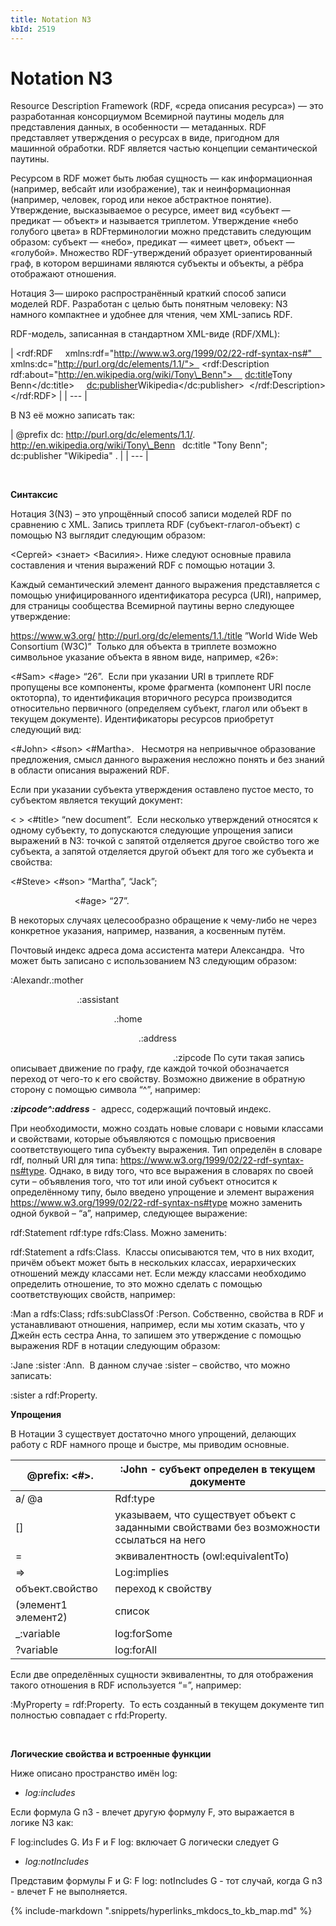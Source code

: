 ```yaml
---
title: Notation N3
kbId: 2519
---
```


# Notation N3

Resource Description Framework (RDF, «среда описания ресурса») — это разработанная консорциумом Всемирной паутины модель для представления данных, в особенности — метаданных. RDF представляет утверждения о ресурсах в виде, пригодном для машинной обработки. RDF является частью концепции семантической паутины.

Ресурсом в RDF может быть любая сущность — как информационная (например, вебсайт или изображение), так и неинформационная (например, человек, город или некое абстрактное понятие). Утверждение, высказываемое о ресурсе, имеет вид «субъект — предикат — объект» и называется триплетом. Утверждение «небо голубого цвета» в RDFтерминологии можно представить следующим образом: субъект — «небо», предикат — «имеет цвет», объект — «голубой». Множество RDF-утверждений образует ориентированный граф, в котором вершинами являются субъекты и объекты, а рёбра отображают отношения.

Нотация 3— широко распространённый краткий способ записи моделей RDF. Разработан с целью быть понятным человеку: N3 намного компактнее и удобнее для чтения, чем XML-запись RDF.

RDF-модель, записанная в стандартном XML-виде (RDF/XML):

| <rdf:RDF     xmlns:rdf="http://www.w3.org/1999/02/22-rdf-syntax-ns#"     xmlns:dc="http://purl.org/dc/elements/1.1/">   <rdf:Description rdf:about="http://en.wikipedia.org/wiki/Tony\_Benn">     <dc:title>Tony Benn</dc:title>     <dc:publisher>Wikipedia</dc:publisher>  </rdf:Description> </rdf:RDF> |
| --- |

В N3 её можно записать так:

| @prefix dc: <http://purl.org/dc/elements/1.1/>.   <http://en.wikipedia.org/wiki/Tony\_Benn>   dc:title "Tony Benn";   dc:publisher "Wikipedia" . |
| --- |

 

 **Синтаксис**

Нотация 3(N3) – это упрощённый способ записи моделей RDF по сравнению с XML. Запись триплета RDF (субъект-глагол-объект) с помощью N3 выглядит следующим образом:

<Сергей> <знает> <Василия>.
Ниже следуют основные правила составления и чтения выражений RDF с помощью нотации 3.

Каждый семантический элемент данного выражения представляется с помощью унифицированного идентификатора ресурса (URI), например, для страницы сообщества Всемирной паутины верно следующее утверждение:

<https://www.w3.org/> <http://purl.org/dc/elements/1.1./title> ”World Wide Web Consortium (W3C)” 
Только для объекта в триплете возможно символьное указание объекта в явном виде, например, «26»:

<#Sam> <#age> “26”. 
Если при указании URI в триплете RDF пропущены все компоненты, кроме фрагмента (компонент URI после октоторпа), то идентификация вторичного ресурса производится относительно первичного (определяем субъект, глагол или объект в текущем документе). Идентификаторы ресурсов приобретут следующий вид:

<#John> <#son> <#Martha>.  
Несмотря на непривычное образование предложения, смысл данного выражения несложно понять и без знаний в области описания выражений RDF.

Если при указании субъекта утверждения оставлено пустое место, то субъектом является текущий документ:

< > <#title> “new document”. 
Если несколько утверждений относятся к одному субъекту, то допускаются следующие упрощения записи выражений в N3: точкой с запятой отделяется другое свойство того же субъекта, а запятой отделяется другой объект для того же субъекта и свойства:

<#Steve> <#son> “Martha”, “Jack”;   
                          <#age> “27”. 

В некоторых случаях целесообразно обращение к чему-либо не через конкретное указания, например, названия, а косвенным путём.

Почтовый индекс адреса дома ассистента матери Александра. 
Что может быть записано с использованием N3 следующим образом: 

:Alexandr.:mother 
                           .:assistant 
                                          .:home 
                                                    .:address 
                                                                  .:zipcode
По сути такая запись описывает движение по графу, где каждой точкой обозначается переход от чего-то к его свойству. Возможно движение в обратную сторону с помощью символа “^”, например:

***:zipcode^:address*** -  адресс, содержащий почтовый индекс. 

При необходимости, можно создать новые словари с новыми классами и свойствами, которые объявляются с помощью присвоения соответствующего типа субъекту выражения. Тип определён в словаре rdf, полный URI для типа: <https://www.w3.org/1999/02/22-rdf-syntax-ns#type>. Однако, в виду того, что все выражения в словарях по своей сути – объявления того, что тот или иной субъект относится к определённому типу, было введено упрощение и элемент выражения <https://www.w3.org/1999/02/22-rdf-syntax-ns#type> можно заменить одной буквой – “a”, например, следующее выражение:

rdf:Statement rdf:type rdfs:Class.
Можно заменить: 

rdf:Statement a rdfs:Class. 
Классы описываются тем, что в них входит, причём объект может быть в нескольких классах, иерархических отношений между классами нет. Если между классами необходимо определить отношение, то это можно сделать с помощью соответствующих свойств, например:

:Man a rdfs:Class; rdfs:subClassOf :Person.
Собственно, свойства в RDF и устанавливают отношения, например, если мы хотим сказать, что у Джейн есть сестра Анна, то запишем это утверждение с помощью выражения RDF в нотации следующим образом:

:Jane :sister :Ann. 
В данном случае :sister – свойство, что можно записать: 

:sister a rdf:Property.  
 

**Упрощения**

В Нотации 3 существует достаточно много упрощений, делающих работу с RDF намного проще и быстре, мы приводим основные. 

| @prefix: <#>. | :John - субъект определен в текущем документе |
| --- | --- |
| a/ @a | Rdf:type |
| [] | указываем, что существует объект с заданными свойствами без возможности ссылаться на него |
| = | эквивалентность (owl:equivalentTo) |
| => | Log:implies |
| объект.свойство | переход к свойству |
| (элемент1 элемент2) | список |
| \_:variable | log:forSome |
| ?variable | log:forAll |

Если две определённых сущности эквивалентны, то для отображения такого отношения в RDF используется “=”, например:

:MyProperty = rdf:Property. 
То есть созданный в текущем документе тип полностью совпадает с rfd:Property. 

 

**Логические свойства и встроенные функции**

Ниже описано пространство имён log:

- *log:includes*

Если формула G n3 - влечет другую формулу F, это выражается в логике N3 как: 

F log:includes G.
Из F и F log: включает G логически следует G

- *log:notIncludes*

Представим формулы F и G: F log: notIncludes G - тот случай, когда G n3 - влечет F не выполняется.

{% include-markdown ".snippets/hyperlinks_mkdocs_to_kb_map.md" %}
